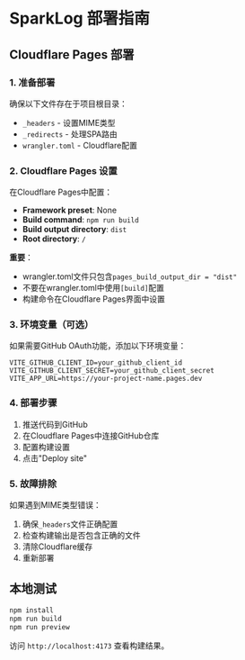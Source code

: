 # SparkLog 部署指南

## Cloudflare Pages 部署

### 1. 准备部署
确保以下文件存在于项目根目录：
- `_headers` - 设置MIME类型
- `_redirects` - 处理SPA路由
- `wrangler.toml` - Cloudflare配置

### 2. Cloudflare Pages 设置
在Cloudflare Pages中配置：
- **Framework preset**: None
- **Build command**: `npm run build`
- **Build output directory**: `dist`
- **Root directory**: `/`

**重要**：
- wrangler.toml文件只包含`pages_build_output_dir = "dist"`
- 不要在wrangler.toml中使用`[build]`配置
- 构建命令在Cloudflare Pages界面中设置

### 3. 环境变量（可选）
如果需要GitHub OAuth功能，添加以下环境变量：
```
VITE_GITHUB_CLIENT_ID=your_github_client_id
VITE_GITHUB_CLIENT_SECRET=your_github_client_secret
VITE_APP_URL=https://your-project-name.pages.dev
```

### 4. 部署步骤
1. 推送代码到GitHub
2. 在Cloudflare Pages中连接GitHub仓库
3. 配置构建设置
4. 点击"Deploy site"

### 5. 故障排除
如果遇到MIME类型错误：
1. 确保`_headers`文件正确配置
2. 检查构建输出是否包含正确的文件
3. 清除Cloudflare缓存
4. 重新部署

## 本地测试
```bash
npm install
npm run build
npm run preview
```

访问 `http://localhost:4173` 查看构建结果。 